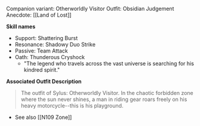 Companion variant: Otherworldly Visitor
Outfit: Obsidian Judgement
Anecdote:  [[Land of Lost]]

**Skill names**
* Support: Shattering Burst
* Resonance: Shadowy Duo Strike
* Passive: Team Attack
* Oath: Thunderous Cryshock
	* "The legend who travels across the vast universe is searching for his kindred spirit."

**Associated Outfit Description**
> The outfit of Sylus: Otherworldly Visitor. In the chaotic forbidden zone where the sun never shines, a man in riding gear roars freely on his heavy motorcycle--this is his playground.
* See also [[N109 Zone]]